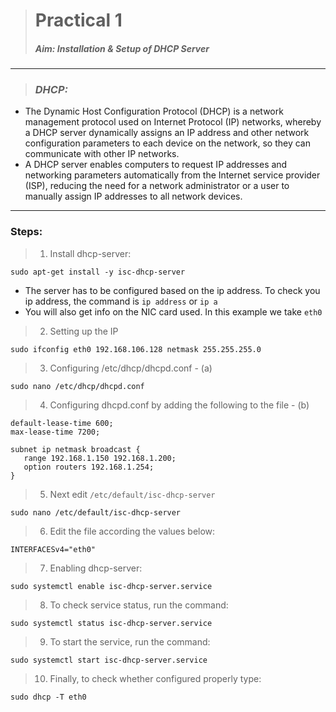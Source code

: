> # **Practical 1**
> #####  Aim: Installation & Setup of DHCP Server
---

> ### *DHCP:* 
* The Dynamic Host Configuration Protocol (DHCP) is a network management protocol used on Internet Protocol (IP) networks, whereby a DHCP server dynamically assigns an IP address and other network configuration parameters to each device on the network, so they can communicate with other IP networks.
* A DHCP server enables computers to request IP addresses and networking parameters automatically from the Internet service provider (ISP), reducing the need for a network administrator or a user to manually assign IP addresses to all network devices.

---

### Steps:

> 1. Install dhcp-server:
```
sudo apt-get install -y isc-dhcp-server
```
- The server has to be configured based on the ip address. To check you ip address, the command is `ip address` or `ip a`
- You will also get info on the NIC card used. In this example we take `eth0`

> 2. Setting up the IP
```
sudo ifconfig eth0 192.168.106.128 netmask 255.255.255.0
```

> 3. Configuring /etc/dhcp/dhcpd.conf - (a)
```   
sudo nano /etc/dhcp/dhcpd.conf
```

> 4. Configuring dhcpd.conf by adding the following to the file - (b)
```
default-lease-time 600;
max-lease-time 7200;

subnet ip netmask broadcast {
   range 192.168.1.150 192.168.1.200;
   option routers 192.168.1.254;
}
```

> 5. Next edit `/etc/default/isc-dhcp-server` 
```
sudo nano /etc/default/isc-dhcp-server
```

> 6. Edit the file according the values below:
  ```
  INTERFACESv4="eth0"
  ```
  
> 7. Enabling dhcp-server:
  ```
  sudo systemctl enable isc-dhcp-server.service
  ```

> 8. To check service status, run the command:
  ```
  sudo systemctl status isc-dhcp-server.service
  ```

> 9. To start the service, run the command:
  ```
  sudo systemctl start isc-dhcp-server.service
  ```
  
> 10. Finally, to check whether configured properly type:
```
sudo dhcp -T eth0
```

